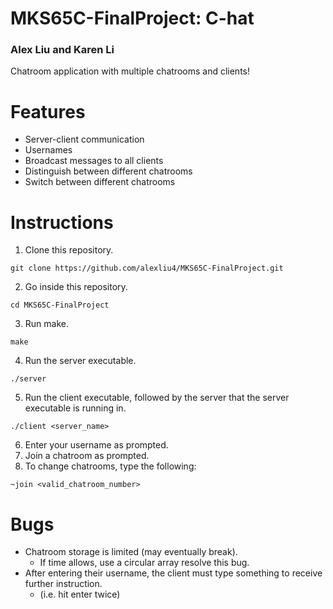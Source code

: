 # MKS65C-FinalProject: C-hat
### Alex Liu and Karen Li
Chatroom application with multiple chatrooms and clients!
# Features
* Server-client communication
* Usernames
* Broadcast messages to all clients
* Distinguish between different chatrooms
* Switch between different chatrooms
# Instructions
1. Clone this repository.
```
git clone https://github.com/alexliu4/MKS65C-FinalProject.git
```
2. Go inside this repository.
```
cd MKS65C-FinalProject
```
3. Run make.
```
make
```
4. Run the server executable.
```
./server
```
5. Run the client executable, followed by the server that the server executable is running in.
```
./client <server_name>
```
6. Enter your username as prompted.
7. Join a chatroom as prompted.
8. To change chatrooms, type the following:
```
~join <valid_chatroom_number>
```
# Bugs
* Chatroom storage is limited (may eventually break).
  * If time allows, use a circular array resolve this bug.
* After entering their username, the client must type something to receive further instruction.
  * (i.e. hit enter twice)
